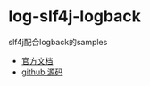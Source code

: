 # log-slf4j-logback

slf4j配合logback的samples

- [官方文档](http://logback.qos.ch/manual/index.html)
- [github 源码](https://github.com/qos-ch/logback)